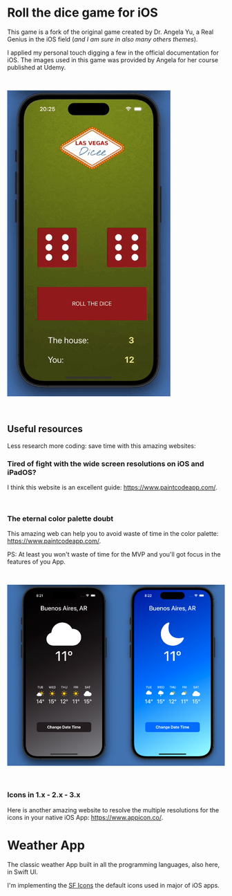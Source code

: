 # Roll the dice game for iOS

This game is a fork of the original game created by Dr. Angela Yu, a Real Genius in the iOS field (_and I am sure in also many others themes_).

I applied my personal touch digging a few in the official documentation for iOS. The images used in this game was provided by Angela for her course published at Udemy.

<br>

![Dice game for iOS](https://raw.githubusercontent.com/mobilepadawan/Swift-Projects/main/images/ios.dice.gif)


<br>

## Useful resources

Less research more coding: save time with this amazing websites:


### Tired of fight with the wide screen resolutions on iOS and iPadOS?

I think this website is an excellent guide: https://www.paintcodeapp.com/.

<br>

### The eternal color palette doubt

This amazing web can help you to avoid waste of time in the color palette: https://www.paintcodeapp.com/.

PS: At least you won't waste of time for the MVP and you'll got focus in the features of you App.

<br>

![Weather App for iOS](https://raw.githubusercontent.com/mobilepadawan/Swift-Projects/main/images/weather-app.captures.png)

<br>

### Icons in 1.x - 2.x - 3.x

Here is another amazing website to resolve the multiple resolutions for the icons in your native iOS App: https://www.appicon.co/.

# Weather App

The classic weather App built in all the programming languages, also here, in Swift UI.

I'm implementing the [SF Icons](https://developer.apple.com/sf-symbols/) the default icons used in major of iOS apps.
